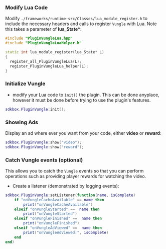 ### Modify Lua Code
Modify `./frameworks/runtime-src/Classes/lua_module_register.h` to include the necessary headers and calls to register `Vungle` with Lua. Note this takes a parameter of __lua_State*__:
```cpp
#include "PluginVungleLua.hpp"
#include "PluginVungleLuaHelper.h"
```
```cpp
static int lua_module_register(lua_State* L)
{
  register_all_PluginVungleLua(L);
  register_PluginVungleLua_helper(L);
}
```

### Initialize Vungle
* modify your Lua code to `init()` the plugin. This can be done anyplace, however it must be done before trying to use the plugin's features.
```lua
sdkbox.PluginVungle:init();
```

### Showing Ads
Display an ad where ever you want from your code, either __video__ or __reward__:
```lua
sdkbox.PluginVungle:show("video");
sdkbox.PluginVungle:show("reward");
```

### Catch Vungle events (optional)
This allows you to catch the `Vungle` events so that you can perform operations such as providing player rewards for watching the video.

* Create a listener (demonstrated by logging events):
```lua
sdkbox.PluginVungle:setListener(function(name, isComplete)
    if "onVungleCacheAvailable" == name then
        print("onVungleCacheAvailable")
    elseif "onVungleStarted" ==  name then
        print("onVungleStarted")
    elseif "onVungleFinished" ==  name then
        print("onVungleFinished")
    elseif "onVungleAdViewed" ==  name then
        print("onVungleAdViewed:", isComplete)
    end
end)
```
